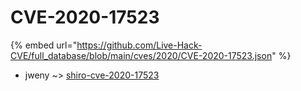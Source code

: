 # CVE-2020-17523
{% embed url="https://github.com/Live-Hack-CVE/full_database/blob/main/cves/2020/CVE-2020-17523.json" %}

* jweny ~> [shiro-cve-2020-17523](https://www.alice-snow.ru/2020/database/cve-2020-17523/shiro-cve-2020-17523-jweny)